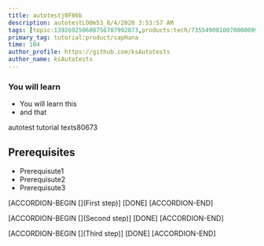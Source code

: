 ```yaml
---
title: autotestj0F86b
description: autotestLO0m53_8/4/2020 3:53:57 AM
tags: [topic:139269250608756787992873,products:tech/73554900100700000996,tutorial:experience/advanced]
primary_tag: tutorial:product/sapHana
time: 104
author_profile: https://github.com/ksAutotests
author_name: ksAutotests
---
```

### You will learn
- You will learn this
- and that

autotest tutorial texts80673

## Prerequisites
- Prerequisute1
- Prerequisute2
- Prerequisute3

[ACCORDION-BEGIN [](First step)]
[DONE]
[ACCORDION-END]

[ACCORDION-BEGIN [](Second step)]
[DONE]
[ACCORDION-END]

[ACCORDION-BEGIN [](Third step)]
[DONE]
[ACCORDION-END]

